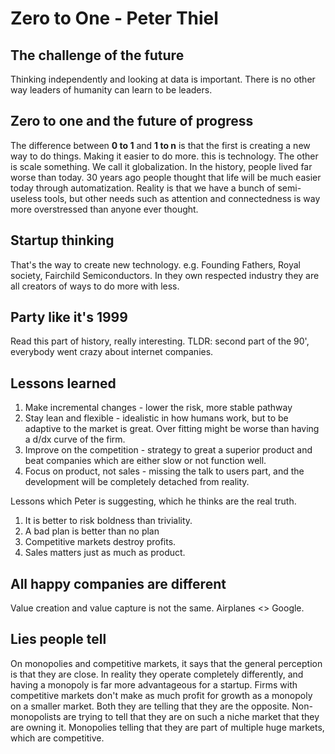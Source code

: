 # Zero to One - Peter Thiel

## The challenge of the future

Thinking independently and looking at data is important. There is no other way leaders of humanity can learn to be leaders.

## Zero to one and the future of progress

The difference between __0 to 1__ and __1 to n__ is that the first is creating a new way to do things. Making it easier to do more. this is technology. The other is scale something. We call it globalization. In the history, people lived far worse than today. 30 years ago people thought that life will be much easier today through automatization. Reality is that we have a bunch of semi-useless tools, but other needs such as attention and connectedness is way more overstressed than anyone ever thought.

## Startup thinking

That's the way to create new technology. e.g. Founding Fathers, Royal society, Fairchild Semiconductors. In they own respected industry they are all creators of ways to do more with less.

## Party like it's 1999

Read this part of history, really interesting. TLDR: second part of the 90', everybody went crazy about internet companies.

## Lessons learned

1. Make incremental changes - lower the risk, more stable pathway
2. Stay lean and flexible - idealistic in how humans work, but to be adaptive to the market is great. Over fitting might be worse than having a d/dx curve of the firm.
3. Improve on the competition - strategy to great a superior product and beat companies which are either slow or not function well.
4. Focus on product, not sales - missing the talk to users part, and the development will be completely detached from reality.

Lessons which Peter is suggesting, which he thinks are the real truth.

1. It is better to risk boldness than triviality.
2. A bad plan is better than no plan
3. Competitive markets destroy profits.
4. Sales matters just as much as product.

## All happy companies are different

Value creation and value capture is not the same. Airplanes <> Google.

## Lies people tell

On monopolies and competitive markets, it says that the general perception is that they are close. In reality they operate completely differently, and having a monopoly is far more advantageous for a startup. Firms with competitive markets don't make as much profit for growth as a monopoly on a smaller market. Both they are telling that they are the opposite.
Non-monopolists are trying to tell that they are on such a niche market that they are owning it. Monopolies telling that they are part of multiple huge markets, which are competitive.
